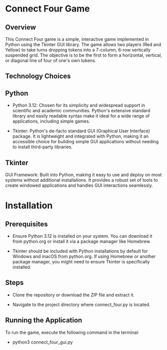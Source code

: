 # Connect Four Game
## Overview
This Connect Four game is a simple, interactive game implemented in Python using the Tkinter GUI library. The game allows two players (Red and Yellow) to take turns dropping tokens into a 7-column, 6-row vertically suspended grid. The objective is to be the first to form a horizontal, vertical, or diagonal line of four of one's own tokens.

## Technology Choices

## Python
* Python 3.12: Chosen for its simplicity and widespread support in scientific and academic communities. Python's extensive standard library and easily readable syntax make it ideal for a wide range of applications, including simple games.

* Tkinter: Python's de-facto standard GUI (Graphical User Interface) package. It is lightweight and integrated with Python, making it an accessible choice for building simple GUI applications without needing to install third-party libraries.

## Tkinter
GUI Framework: Built into Python, making it easy to use and deploy on most systems without additional installations. It provides a robust set of tools to create windowed applications and handles GUI interactions seamlessly.

# Installation

## Prerequisites
* Ensure Python 3.12 is installed on your system. You can download it from python.org or install it via a package manager like Homebrew.

* Tkinter should be included with Python installations by default for Windows and macOS from python.org. If using Homebrew or another package manager, you might need to ensure Tkinter is specifically installed.

## Steps
* Clone the repository or download the ZIP file and extract it.

* Navigate to the project directory where connect_four.py is located.


## Running the Application
To run the game, execute the following command in the terminal:

* python3 connect_four_gui.py

